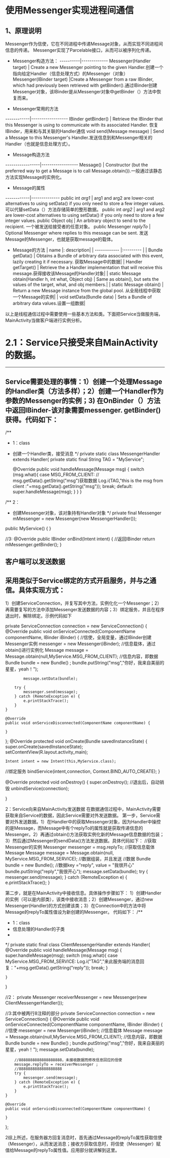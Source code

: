 # 使用Messenger实现进程间通信
## 1、原理说明
Messenger作为信使，它在不同进程中传递Message对象，从而实现不同进程间信息的传递。
Messenger实现了Parcelable接口，从而可以被序列化传递。
* Messenger构造方法：
----------|-------------
Messenger(Handler target) | Create a new Messenger pointing to the given Handler.创建一个指向给定Handler（信息处理方式）的Messenger（对象）
Messenger(IBinder target) |Create a Messenger from a raw IBinder, which had previously been retrieved with getBinder().通过IBinder创建Messenger对象，该IBinder是从Messenger对象中getBinder（）方法中恢复而来。

* Messenger常用的方法

------------|------------------
IBinder getBinder() | Retrieve the IBinder that this Messenger is using to communicate with its associated Handler.
恢复IBinder，用来和与其关联的Handler通信
void send(Message message) | Send a Message to this Messenger's Handler.发送信息到和Messenger相关的Handler（也就是信息处理方式）。

* Message构造方法

-----------------|------------------
Message()   |  Constructor (but the preferred way to get a Message is to call Message.obtain()).一般通过该静态方法实现Message的实例化。

* Message的属性

------------|--------------
public int	*arg1*  | arg1 and arg2 are lower-cost alternatives to using setData() if you only need to store a few integer values. 可以代替setData（）方法存储简单的整形数据。
public int	*arg2*   | arg1 and arg2 are lower-cost alternatives to using setData() if you only need to store a few integer values.
public Object   obj | An arbitrary object to send to the recipient. 一个被发送给接受者的任意对象。
public Messenger  *replyTo* | Optional Messenger where replies to this message can be sent. 发送Message的Messenger，也就是获取message的载体。

* Message的方法
| name          |: description|
 | ------------ |:--------- |
| Bundle getData() | Obtains a Bundle of arbitrary data associated with this event, lazily creating it if necessary. 获取Message中的数据|
| Handler getTarget() | Retrieve the a Handler implementation that will receive this message.获得接收该Message的Handler对象|
| static Message obtain(Handler h, int what, Object obj) | Same as obtain(), but sets the values of the target, what, and obj members.|
| static Message obtain() |  Return a new Message instance from the global pool. 从全局线程中获取一个Message的实例|
| void setData(Bundle data) | Sets a Bundle of arbitrary data values.设置一组数据|

以上是线程通信过程中需要使用一些基本方法和类。下面把Service当做服务端，MainActivity当做客户端进行实例分析。

# 2.1：Service只接受来自MainActivity的数据。
---
Service需要处理的事情：1）创建一个处理Message的Handler类（方法多样）；2）创建一个Handler作为参数的Messenger的实例；3) 在OnBinder（）方法中返回IBinder-该对象需要messenger. getBinder()获得。代码如下：
---

/**
 * 1：class
 * 创建一个Handler类，接受消息
 */
private static class MessengerHandler extends Handler{
    private static final String TAG = "MyService";

    @Override
    public void handleMessage(Message msg) {
        switch (msg.what){
            case MSG_FROM_CLIENT:
                // msg.getData().getString("msg")获取数据
                Log.i(TAG,"this is the msg from client :"+msg.getData().getString("msg"));
             break;
            default:
                super.handleMessage(msg);
        }
    }
}

/**
2：
 * 创建Messenger对象，该对象持有Handler对象
 */
private final Messenger mMessenger = new Messenger(new MessengerHandler());

public MyService() {
}

//3:
@Override
public IBinder onBind(Intent intent) {
//返回IBinder
    return mMessenger.getBinder();
}




客户端可以发送数据
---
采用类似于Service绑定的方式开启服务，并与之通信。具体实现方式：
---
1）创建ServiceConnection，并复写其中方法，实例化化一个Messenger；2）再需要复写的方法中添加Messenger发送数据的内容；3）绑定服务，并且在程序退出时，解除绑定。示例代码如下

private ServiceConnection  connection = new ServiceConnection() {
    @Override
    public void onServiceConnected(ComponentName componentName, IBinder iBinder) {
        //信使，全局变量，通过IBinder创建Messenger实例
        messenger = new Messenger(iBinder);
            //信息载体，通过obtain()进行实例化
            Message message = Message.obtain(null,MyService.MSG_FROM_CLIENT);
                //信息内容，即数据
                Bundle bundle = new Bundle() ;
                bundle.putString("msg","你好，我来自美丽的星星，yeah！");

            message.setData(bundle);

        try {
            messenger.send(message);
        } catch (RemoteException e) {
            e.printStackTrace();
        }
    }

    @Override
    public void onServiceDisconnected(ComponentName componentName) {

    }
};
@Override
protected void onCreate(Bundle savedInstanceState) {
    super.onCreate(savedInstanceState);
    setContentView(R.layout.activity_main);

    Intent intent = new Intent(this,MyService.class);
//绑定服务
    bindService(intent,connection, Context.BIND_AUTO_CREATE);
}

@Override
protected void onDestroy() {
    super.onDestroy();
//退出后，自动销毁
    unbindService(connection);

}


2：Service向来自MainActivity发送数据
在数据通信过程中，MainActivity需要获取来自Service的数据，因此Service需要对外发送数据。
第一步，Service需要对外发送数据。1）在Handler中的获取Messenger对象，因为Handler中操控的是Message，而Message中有个replyTo的属性就是获取传递信息的Messenger。2）再通过obtain()方法获取实例化新的Message信息数据的包装；3）然后通过Messenger的sendData()方法发送数据。具体代码如下：
//获取Messenger的实例
Messenger messenger = msg.replyTo;
//获取信息载体Message
Message message = Message.obtain(null, MyService.MSG_FROM_SERVICE);
//数据组装，并且发送
//数据
Bundle bundle = new Bundle();
//数据key ="reply", value = "我很开心"
bundle.putString("reply","我很开心");
message.setData(bundle);
try {
    messenger.send(message);
} catch (RemoteException e) {
    e.printStackTrace();
}


第二步，就是在MainActivity中接收信息。具体操作步骤如下：
1）创建Handler的实例（可以是内部类），该类中接收消息；2）创建Messenger，通过new Messenger(Handler)的方式创建该类；3）在Connection中的方法中将Message的replyTo属性值设为新创建的Messenger。
代码如下：
/**
 * 1：class
 * 信息处理的Handler的子类
 *
 */
private static final class ClientMessengerHandler extends Handler{
    @Override
    public void handleMessage(Message msg) {
        super.handleMessage(msg);
        switch (msg.what){
            case MyService.MSG_FROM_SERVICE:
                Log.i("TAG","来此服务端的消息回复："+msg.getData().getString("reply"));
                break;
        }

    }
}

//2：
private Messenger receiverMessenger = new Messenger(new ClientMessengerHandler());

//3:其中被两行8注释的部分
private ServiceConnection  connection = new ServiceConnection() {
    @Override
    public void onServiceConnected(ComponentName componentName, IBinder iBinder) {
        //信使
        messenger = new Messenger(iBinder);
            //信息载体
            Message message = Message.obtain(null,MyService.MSG_FROM_CLIENT);
                //信息内容，即数据
                Bundle bundle = new Bundle() ;
                bundle.putString("msg","你好，我来自美丽的星星，yeah！");
            message.setData(bundle);

        //8888888888888888888，未接收数据而修改信息回应的信使
        message.replyTo = receiverMessenger ;
        //8888888888888888888
        try {
            messenger.send(message);
        } catch (RemoteException e) {
            e.printStackTrace();
        }
    }

    @Override
    public void onServiceDisconnected(ComponentName componentName) {

    }
};


2综上所述，在服务器方回复消息时，首先通过Message的replyTo属性获取信使（Messenger），从而发送消息；接收方获取信息时，将信使（Messenger）赋值给Message的replyTo属性值。应用部分就讲解到这里。



